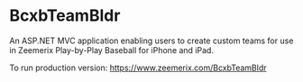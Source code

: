 # BcxbTeamBldr
An ASP.NET MVC application enabling users to create custom teams for use in 
Zeemerix Play-by-Play Baseball for iPhone and iPad.

To run production version:
https://www.zeemerix.com/BcxbTeamBldr
